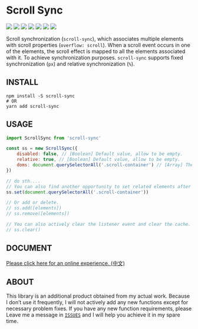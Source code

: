 # Scroll Sync

![](https://img.shields.io/badge/version-0.1.5-blue?style=flat-square&logo)
![](https://img.shields.io/badge/min%20%20size-1.99%20%20KB-brightgreen?style=flat-square&logo)
![](https://img.shields.io/badge/gzip%20%20size-770%20%20B-brightgreen?style=flat-square&logo)
![](https://img.shields.io/github/issues/kiccer/scroll-sync?style=flat-square&logo)
![](https://img.shields.io/github/forks/kiccer/scroll-sync?style=flat-square&logo)
![](https://img.shields.io/github/stars/kiccer/scroll-sync?style=flat-square&logo)
![](https://img.shields.io/github/license/kiccer/scroll-sync?style=flat-square&logo)

Scroll synchronization (`scroll-sync`), which associates multiple elements with scroll properties (`overflow: scroll`). When a scroll event occurs in one of the elements, the scroll effect is mapped to all the elements associated with it. To achieve synchronization purposes. `scroll-sync` supports fixed synchronization (`px`) and relative synchronization (`%`).

## INSTALL

```shell
npm install -S scroll-sync
# OR
yarn add scroll-sync
```

## USAGE

```js
import ScrollSync from 'scroll-sync'

const ss = new ScrollSync({
    disabled: false, // [Boolean] Default value, allow to be empty.
    relative: true, // [Boolean] Default value, allow to be empty.
    doms: document.querySelectorAll('.scroll-container') // [Array] These elements must set scroll attributes.
})

// do sth....
// You can also find another opportunity to set related elements after instantiating the object.
ss.set(document.querySelectorAll('.scroll-container'))

// Or add or delete.
// ss.add([elements])
// ss.remove([elements])

// You can also actively clear the listener event and clear the cache.
// ss.clear()

```

## DOCUMENT
[Please click here for an online experience. (中文)](https://kiccer.github.io/scroll-sync/)

## ABOUT
This library is an additional product obtained from my actual work. Because I don’t use it frequently, I will not actively add any new functions except for necessary problem fixes. If you have any new function requirements, please Leave me a message in [`ISSUES`](https://github.com/kiccer/scroll-sync/issues) and I will help you achieve it in my spare time.
<!-- 这个库是我实际工作中得到的额外产物，因为我自身使用它的频率并不高，所以除了必要的问题修复外我不会积极增加任何新的功能，如果你有任何新的功能需求，请在 `ISSUES` 中给我留言，我会在闲暇时间帮助你实现它。 -->
